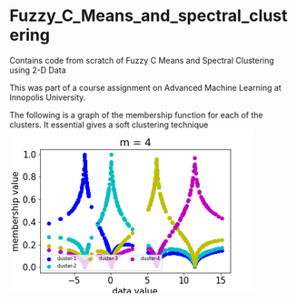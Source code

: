 # Fuzzy_C_Means_and_spectral_clustering
Contains code from scratch of Fuzzy C Means and Spectral Clustering using 2-D Data

This was part of a course assignment on Advanced Machine Learning at Innopolis University.

The following is a graph of the membership function for each of the clusters. It essential gives a soft clustering technique
![some text](https://github.com/bahbah94/Fuzzy_C_Means_and_Spectral_Clustering/blob/main/membership_values.png?raw=true)


